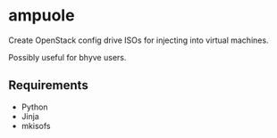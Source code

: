 # ampuole

Create OpenStack config drive ISOs for injecting into virtual machines.

Possibly useful for bhyve users.

## Requirements

* Python
* Jinja
* mkisofs

